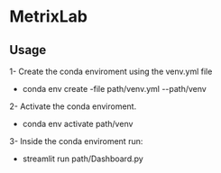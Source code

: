 # MetrixLab

## Usage 

1- Create the conda enviroment using the venv.yml file
*  conda env create -file path/venv.yml --path/venv

2- Activate the conda enviroment. 
* conda env activate path/venv

3- Inside the conda enviroment run:
* streamlit run path/Dashboard.py

